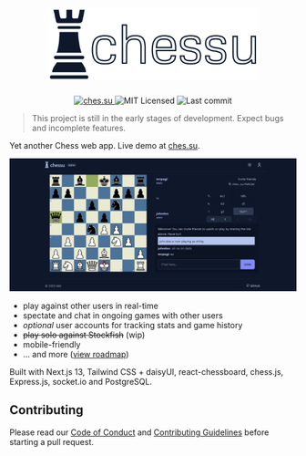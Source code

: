 <h1 align="center">
  <img src="./assets/chessu.png" alt="chessu" height="128" />
</h1>
<p align="center">
  <a href="https://ches.su">
    <img src="https://img.shields.io/github/deployments/nizewn/chessu/Production?label=deployment&style=for-the-badge" alt="ches.su" />
  </a>
  <img src="https://img.shields.io/github/license/nizewn/chessu?color=blue&style=for-the-badge" alt="MIT Licensed" />
  <img src="https://img.shields.io/github/last-commit/nizewn/chessu?style=for-the-badge" alt="Last commit" />
</p>

> This project is still in the early stages of development. Expect bugs and incomplete features.

Yet another Chess web app. Live demo at [ches.su](https://ches.su).

<p align="center">
  <img src="./assets/demo.jpg" alt="chessu" width="640" />
</p>

- play against other users in real-time
- spectate and chat in ongoing games with other users
- _optional_ user accounts for tracking stats and game history
- ~~play solo against Stockfish~~ (wip)
- mobile-friendly
- ... and more ([view roadmap](https://github.com/users/nizewn/projects/2))

Built with Next.js 13, Tailwind CSS + daisyUI, react-chessboard, chess.js, Express.js, socket.io and PostgreSQL.

## Contributing

Please read our [Code of Conduct](./CODE_OF_CONDUCT.md) and [Contributing Guidelines](./CONTRIBUTING.md) before starting a pull request.
